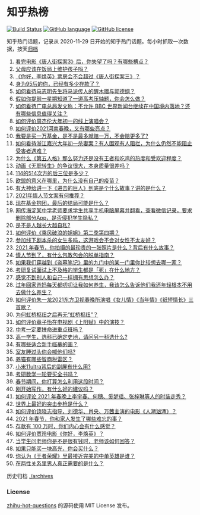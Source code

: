 # 知乎热榜
[![Build Status](https://github.com/ToWeLong/zhihu-hot-questions/workflows/CI/badge.svg)](https://github.com/ToWeLong/zhihu-hot-questions/actions)
[![GitHub language](https://img.shields.io/badge/language-golang-orange.svg)](https://golang.org/)
[![GitHub license](https://img.shields.io/github/license/ToWeLong/zhihu-hot-questions)](https://github.com/ToWeLong/zhihu-hot-questions/blob/main/LICENSE)

知乎热门话题，记录从 2020-11-29 日开始的知乎热门话题。每小时抓取一次数据，按天[归档](./archives)

<!-- BEGIN -->

1. [看完电影《唐人街探案3》后，你失望了吗？有哪些槽点？](https://www.zhihu.com/question/442574355)
1. [父母应该在饭局上维护孩子吗？](https://www.zhihu.com/question/419829368)
1. [《你好，李焕英》票房会不会超过《唐人街探案三》？](https://www.zhihu.com/question/439176115)
1. [身为95后的你，已经有多少存款了？](https://www.zhihu.com/question/394458863)
1. [如何看待马志明先生将马派传人的醒木赠与郭德纲？](https://www.zhihu.com/question/443856454)
1. [假如你提前一星期知道了一道高考压轴题，你会怎么做？](https://www.zhihu.com/question/441336497)
1. [如何看待广电总局发文称：不允许 BBC 世界新闻台继续在中国境内落地？还有哪些信息值得关注？](https://www.zhihu.com/question/444040251)
1. [如何评价周杰伦大年初一的线上演唱会？](https://www.zhihu.com/question/444107810)
1. [如何评价2021河南春晚，又有哪些亮点？](https://www.zhihu.com/question/444060916)
1. [我要是买一万基金，是不是最多就赔一万，不会赔更多了?](https://www.zhihu.com/question/443436674)
1. [如何看待浙江嘉兴大年初一杀妻案？有人围观有人阻拦，为什么仍然不能阻止受害者遇难？](https://www.zhihu.com/question/444115646)
1. [为什么《第五人格》那么努力还是没有王者和吃鸡的热度和受欢迎程度？](https://www.zhihu.com/question/443133445)
1. [动画《无职转生》的争议很大，本身质量很差吗？](https://www.zhihu.com/question/441098035)
1. [114的514次方的后三位是多少？](https://www.zhihu.com/question/443918127)
1. [欧盟的意义在哪里，为什么没有自己的疫苗？](https://www.zhihu.com/question/443258181)
1. [有大神给讲一下《进击的巨人》到底是个什么故事？讲的是什么？](https://www.zhihu.com/question/59889547)
1. [2021年情人节文案有何推荐？](https://www.zhihu.com/question/442635614)
1. [现在基金抱团，最后的结局可能是什么？](https://www.zhihu.com/question/438846560)
1. [网传海淀某中学老师要求学生共享手机电脑屏幕并翻看，查看微信记录，要求删除部分App，是否侵犯学生隐私？](https://www.zhihu.com/question/444116899)
1. [是不是人越长大越自私?](https://www.zhihu.com/question/441223405)
1. [如何评价《乘风破浪的姐姐》第二季第四期？](https://www.zhihu.com/question/444055432)
1. [参加线下剧本杀的女生多吗，这游戏会不会对女性不太友好？](https://www.zhihu.com/question/427716899)
1. [2021 年春节，你拍摄的最珍贵的一张照片是什么？背后有什么故事？](https://www.zhihu.com/question/444196299)
1. [情人节到了，有什么包教包会的脱单指南？](https://www.zhihu.com/question/443924582)
1. [如果我们穿越到《盗墓笔记》里的九门中的某一门里你比较想去哪一家？](https://www.zhihu.com/question/438686630)
1. [考研复试面试上不及格的学生都是「死」在什么地方？](https://www.zhihu.com/question/281387925)
1. [感觉不到别人和自己一样拥有思想怎么办？](https://www.zhihu.com/question/443088494)
1. [过年回家爸妈每天都叨叨让我如何养生，我该怎么告诉他们我还年轻根本不用去做什么养生？](https://www.zhihu.com/question/444075862)
1. [如何评价朱一龙2021东方卫视春晚所演唱《女儿情》《当年情》《纸短情长》三首歌？](https://www.zhihu.com/question/444114472)
1. [为何虹桥枢纽之后再无“虹桥枢纽”？](https://www.zhihu.com/question/51229640)
1. [如何评价章子怡在电视剧《上阳赋》中的演技？](https://www.zhihu.com/question/438453158)
1. [中考一定要拼命进重点班吗？](https://www.zhihu.com/question/443404502)
1. [高一学生，选科已确定史地，请问另一科选什么?](https://www.zhihu.com/question/443333974)
1. [有哪些适合新手临摹的画？](https://www.zhihu.com/question/337431618)
1. [室友睡过头你会喊他们吗?](https://www.zhihu.com/question/358502119)
1. [养猫有哪些智商税雷区？](https://www.zhihu.com/question/429072443)
1. [小米11ultra背后的副屏有什么用?](https://www.zhihu.com/question/444063750)
1. [考研数学一轮要买全书吗？](https://www.zhihu.com/question/313959421)
1. [春节期间，你打算怎么利用这段时间？](https://www.zhihu.com/question/442296246)
1. [刚开始写作，有什么好的建议吗？](https://www.zhihu.com/question/442080079)
1. [如何评论 2021 年春晚上李宇春、何穗、奚梦瑶、张梓琳等人的时装走秀？](https://www.zhihu.com/question/443978501)
1. [世界上最好的突击步枪是什么？](https://www.zhihu.com/question/443302547)
1. [如何评价饶晓志指导，刘德华、肖央、万茜主演的电影《人潮汹涌》？](https://www.zhihu.com/question/443661027)
1. [2021 年春节，你和家人发生了哪些难忘的事？](https://www.zhihu.com/question/443338612)
1. [存款有 100 万时，你们内心会有什么感觉？](https://www.zhihu.com/question/435393939)
1. [如何评价贾玲电影《你好，李焕英》？](https://www.zhihu.com/question/350520117)
1. [当学生问老师你是不是很有钱时，老师该如何回答？](https://www.zhihu.com/question/438305748)
1. [如果只能买一块高光，你会买什么？](https://www.zhihu.com/question/300395594)
1. [你认为《王者荣耀》里最接近完美的中单英雄是谁？](https://www.zhihu.com/question/441413465)
1. [在两性关系里男人真正需要的是什么？](https://www.zhihu.com/question/319606888)

<!-- END -->

历史归档 [./archives](./archives)


### License
[zhihu-hot-questions](https://github.com/towelong/zhihu-hot-questions) 的源码使用 MIT License 发布。
